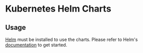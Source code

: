 # Kubernetes Helm Charts

## Usage

[Helm](https://helm.sh) must be installed to use the charts.
Please refer to Helm's [documentation](https://helm.sh/docs/) to get started.
